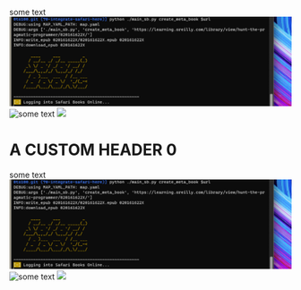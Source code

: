 some text
![alt text](image.png)
![some text](image-1.png)
![](image-2.png)
# A CUSTOM HEADER 0
some text
![alt text](image.png)
![some text](image-1.png)
![](image-2.png)
